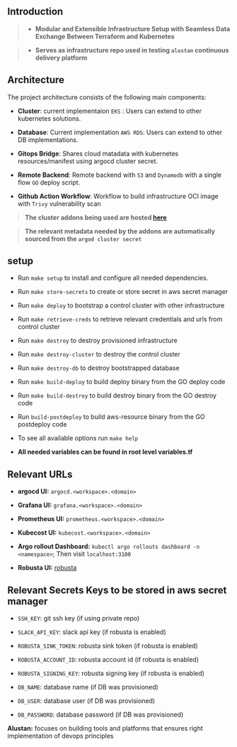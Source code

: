 
## Introduction

> - **Modular and Extensible Infrastructure Setup with Seamless Data Exchange Between Terraform and Kubernetes**

> - **Serves as infrastructure repo used in testing `alustan` continuous delivery platform**


## Architecture

The project architecture consists of the following main components:

- **Cluster**: current implementaion `EKS` : Users can extend to other kubernetes solutions.

- **Database**: Current implementation `AWS RDS`: Users can extend to other DB implementations.

- **Gitops Bridge**: Shares cloud matadata with kubernetes resources/manifest using argocd cluster secret.

- **Remote Backend**: Remote backend with `S3` and `Dynamodb` with a single flow `GO` deploy script.

- **Github Action Workflow**: Workflow to build infrastructure OCI image with `Trivy` vulnerability scan

> **The cluster addons being used are hosted [here](https://github.com/alustan/cluster-manifests)**

> **The relevant metadata needed by the addons are automatically sourced from the `argod cluster secret`**

## setup

- Run `make setup` to install and configure all needed dependencies. 

- Run `make store-secrets` to create or store secret in aws secret manager

- Run `make deploy` to bootstrap a control cluster with other infrastructure

- Run `make retrieve-creds` to retrieve relevant credentials and urls from control cluster

- Run `make destroy` to destroy provisioned infrastructure

- Run `make destroy-cluster` to destroy the control cluster

- Run `make destroy-db` to destroy bootstrapped database

- Run `make build-deploy` to build deploy binary from the GO deploy code

- Run `make build-destroy` to build destroy binary from the GO destroy code

- Run `build-postdeploy` to build aws-resource binary from the GO postdeploy code

- To see all available options run `make help`

- **All needed variables can be found in root level variables.tf**

## Relevant URLs

- **argocd UI:** `argocd.<workspace>.<domain>`

- **Grafana UI:** `grafana.<workspace>.<domain>`

- **Prometheus UI:** `prometheus.<workspace>.<domain>`

- **Kubecost UI:** `kubecost.<workspace>.<domain>`

- **Argo rollout Dashboard:** `kubectl argo rollouts dashboard -n <namespace>`; Then visit `localhost:3100`

- **Robusta UI:** [robusta](https://home.robusta.dev/)

## Relevant Secrets Keys to be stored in aws secret manager

- `SSH_KEY`: git ssh key (if using private repo)

- `SLACK_API_KEY`: slack api key (if robusta is enabled)
- `ROBUSTA_SINK_TOKEN`: robusta sink token (if robusta is enabled)
- `ROBUSTA_ACCOUNT_ID`: robusta account id (if robusta is enabled)
- `ROBUSTA_SIGNING_KEY`: robusta signing key (if robusta is enabled)

- `DB_NAME`: database name (if DB was provisioned)
- `DB_USER`: database user (if DB was provisioned)
- `DB_PASSWORD`: database password (if DB was provisioned)



**Alustan:** focuses on building tools and platforms that ensures right implementation of devops principles

